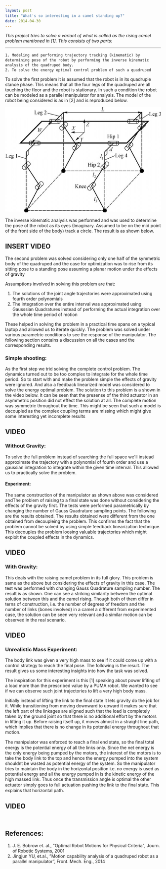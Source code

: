 ```yaml
---
layout: post
title: "What's so interesting in a camel standing up?"
date: 2014-04-30
---
```


*This project tries to solve a variant of what is called as the rising camel problem mentioned in [1]. This consists of two parts:*

***

    1. Modeling and performing trajectory tracking (kinematic) by determining pose of the robot by performing the inverse kinematic analysis of the quadruped body.
    2. To solve the energy optimal control problem of such a quadruped

To solve the first problem it is assumed that the robot is in its quadruple stance phase. This means that all the four legs of the quadruped are all touching the fIoor and the robot is stationary. In such a condition the robot can be modeled as a parallel manipulator for analysis.
The model of the robot being considered is as in [2] and is reproduced below.

![Kinematic Diagram](/images/post1/kine_diag.jpg)

The inverse kinematic analysis was performed and was used to determine the pose of the robot as its eyes (Imaginary. Assumed to be on the mid point of the front side of the body) track a circle. The result is as shown below.

## INSERT VIDEO

The second problem was solved considering only one half of the symmetric body of the quadruped and the case for optimization was to rise from its sitting pose to a standing pose assuming a planar motion under the effects of gravity

Assumptions involved in solving this problem are that:

   1. The solutions of the joint angle trajectories were approximated using fourth order polynomials
   2. The integration over the entire interval was approximated using Gausssian Quadratures instead of performing the actual integration over the whole time period of motion

These helped in solving the problem in a practical time spans on a typical laptop and allowed us to iterate quickly. The problem was solved under various parametric conditions to see the response of the manipulator. The following section contains a discussion on all the cases and the corresponding results.

### Simple shooting:
As the first step we trid solving the complete control problem. The dynamics turned out to be too complex to integrate for the whole time period. So to start with and make the problem simple the effects of gravity were ignored. And also a feedback linearized model was considered to solve the energy optimal problem. The solution to this problem is a shown in the video below. It can be seen that the presense of the third actuator in an asymmetric position did not effect the solution at all. The complete motion was symmetric throughout the time. This might be seen that such a model is decoupled as the complex coupling terms are missing which might give some interesting yet incomplete results

## VIDEO

### Without Gravity:
To solve the full problem instead of searching the full space we'll instead approximate the trajectory with a polynomial of fourth order and use a gaussian integration to integrate within the given time interval. This allowed us to practically solve the problem. 

#### Experiment: 
The same construction of the manipulator as shown above was considered andThe problem of raising to a final state was done without considering the effects of the gravity first. The tests were performed parametrically by changing the number of Gauss Quadrature sampling points. The following are the results obtained. The results obtained were different from the one obtained from decoupleing the problem. This confirms the fact that the problem cannot be solved by using simple feedback linearization technique. This decouples the problem loosing valuable trajectories which might exploit the coupled effects in the dynamics.

## VIDEO

### With Gravity:
This deals with the raising camel problem in its full glory. This problem is same as the above but considering the effects of gravity in this case. The test was performed with changing Gauss Quadrature sampling number. The result is as shown. One can see a striking similarity between the optimal solution between this and the camel rising. Though both of them differ in terns of construction, i.e. the number of degrees of freedom and the number of links (bones involved) in a camel a different from experimented case, the solution can be seen very relevant and a similar motion can be observed in the real scenario.

## VIDEO

### Unrealistic Mass Experiment:
 The body link was given a very high mass to see if it could come up with a control strategy to reach the final pose. The following is the result. The result gives us some interesting insights into how the task was solved.

The inspiration for this experiment is this [1] speaking about power lifiting of a load more than the prescribed value by a PUMA robot. We wanted to see if we can observe such joint trajectories to lift a very high body mass.

Initially instead of lifting the link to the final state it lets gravity do the job for it. While transitioning from moving downward to upward it makes sure that the left part of the linkages are aligned such that the load is completely taken by the ground joint so that there is no additional effort by the motors in lifting it up. Before raising itself up, it moves almost in a straight line path, which implies that there is no change in its potential energy throughout that motion.

The manipulator was enforced to reach a ﬁnal end state, so the ﬁnal total energy is the potential energy of all the links only. Since the net energy is the only energy being pumped by the motors, the interest of the motors is to take the body link to the top and hence the energy pumped into the system shouldnt be wasted as potential energy of the system. So the manipulator tries to maintain the body in the horizontal position i.e. no energy is used as potential energy and all the energy pumped in is the kinetic energy of the high massed link. Thus once the transmission angle is optimal the other actuator simply goes to full actuation pushing the link to the ﬁnal state. This explains that horizontal path.

## VIDEO

<br>

## **References**:
1. J. E. Bobrow et. al., "Optimal Robot Motions for Physical Criteria", Journ. of Robotic Systems, 2001
2. Jingjun YU, et.al., ”Motion capability analysis of a quadruped robot as a parallel manipulator”, Front. Mech. Eng., 2014
